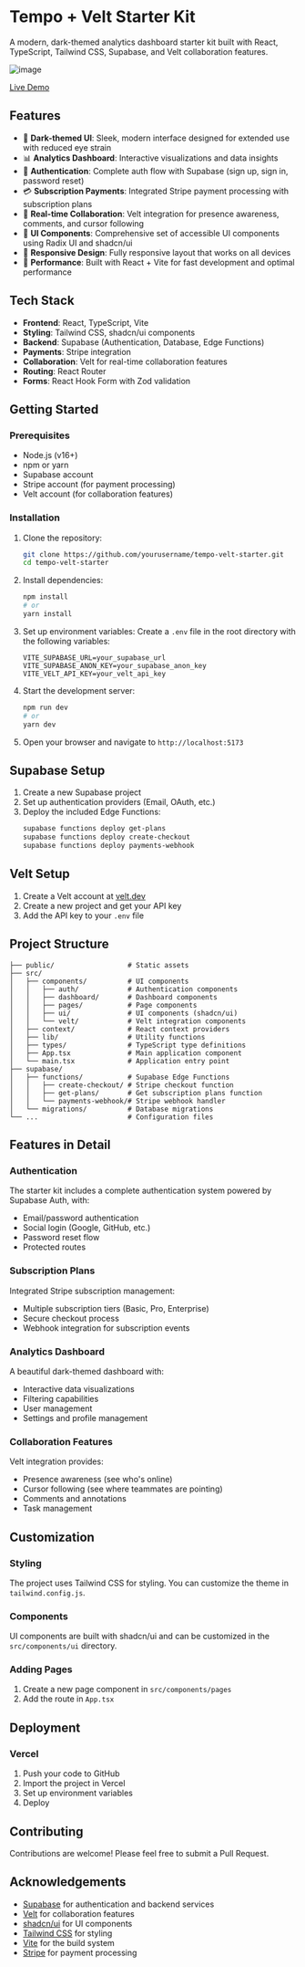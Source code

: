 # Tempo + Velt Starter Kit

A modern, dark-themed analytics dashboard starter kit built with React, TypeScript, Tailwind CSS, Supabase, and Velt collaboration features.

![image](https://github.com/user-attachments/assets/3ac2f5d3-50e6-4e27-8752-39048f79e7cf)

[Live Demo](https://veltic.vercel.app/)

## Features

- 🌙 **Dark-themed UI**: Sleek, modern interface designed for extended use with reduced eye strain
- 📊 **Analytics Dashboard**: Interactive visualizations and data insights
- 🔐 **Authentication**: Complete auth flow with Supabase (sign up, sign in, password reset)
- 💳 **Subscription Payments**: Integrated Stripe payment processing with subscription plans
- 👥 **Real-time Collaboration**: Velt integration for presence awareness, comments, and cursor following
- 🎨 **UI Components**: Comprehensive set of accessible UI components using Radix UI and shadcn/ui
- 📱 **Responsive Design**: Fully responsive layout that works on all devices
- 🚀 **Performance**: Built with React + Vite for fast development and optimal performance

## Tech Stack

- **Frontend**: React, TypeScript, Vite
- **Styling**: Tailwind CSS, shadcn/ui components
- **Backend**: Supabase (Authentication, Database, Edge Functions)
- **Payments**: Stripe integration
- **Collaboration**: Velt for real-time collaboration features
- **Routing**: React Router
- **Forms**: React Hook Form with Zod validation

## Getting Started

### Prerequisites

- Node.js (v16+)
- npm or yarn
- Supabase account
- Stripe account (for payment processing)
- Velt account (for collaboration features)

### Installation

1. Clone the repository:
   ```bash
   git clone https://github.com/yourusername/tempo-velt-starter.git
   cd tempo-velt-starter
   ```

2. Install dependencies:
   ```bash
   npm install
   # or
   yarn install
   ```

3. Set up environment variables:
   Create a `.env` file in the root directory with the following variables:
   ```
   VITE_SUPABASE_URL=your_supabase_url
   VITE_SUPABASE_ANON_KEY=your_supabase_anon_key
   VITE_VELT_API_KEY=your_velt_api_key
   ```

4. Start the development server:
   ```bash
   npm run dev
   # or
   yarn dev
   ```

5. Open your browser and navigate to `http://localhost:5173`

## Supabase Setup

1. Create a new Supabase project
2. Set up authentication providers (Email, OAuth, etc.)
3. Deploy the included Edge Functions:
   ```bash
   supabase functions deploy get-plans
   supabase functions deploy create-checkout
   supabase functions deploy payments-webhook
   ```

## Velt Setup

1. Create a Velt account at [velt.dev](https://www.velt.dev/)
2. Create a new project and get your API key
3. Add the API key to your `.env` file

## Project Structure

```
├── public/                  # Static assets
├── src/
│   ├── components/          # UI components
│   │   ├── auth/            # Authentication components
│   │   ├── dashboard/       # Dashboard components
│   │   ├── pages/           # Page components
│   │   ├── ui/              # UI components (shadcn/ui)
│   │   └── velt/            # Velt integration components
│   ├── context/             # React context providers
│   ├── lib/                 # Utility functions
│   ├── types/               # TypeScript type definitions
│   ├── App.tsx              # Main application component
│   └── main.tsx             # Application entry point
├── supabase/
│   ├── functions/           # Supabase Edge Functions
│   │   ├── create-checkout/ # Stripe checkout function
│   │   ├── get-plans/       # Get subscription plans function
│   │   └── payments-webhook/# Stripe webhook handler
│   └── migrations/          # Database migrations
└── ...                      # Configuration files
```

## Features in Detail

### Authentication

The starter kit includes a complete authentication system powered by Supabase Auth, with:
- Email/password authentication
- Social login (Google, GitHub, etc.)
- Password reset flow
- Protected routes

### Subscription Plans

Integrated Stripe subscription management:
- Multiple subscription tiers (Basic, Pro, Enterprise)
- Secure checkout process
- Webhook integration for subscription events

### Analytics Dashboard

A beautiful dark-themed dashboard with:
- Interactive data visualizations
- Filtering capabilities
- User management
- Settings and profile management

### Collaboration Features

Velt integration provides:
- Presence awareness (see who's online)
- Cursor following (see where teammates are pointing)
- Comments and annotations
- Task management

## Customization

### Styling

The project uses Tailwind CSS for styling. You can customize the theme in `tailwind.config.js`.

### Components

UI components are built with shadcn/ui and can be customized in the `src/components/ui` directory.

### Adding Pages

1. Create a new page component in `src/components/pages`
2. Add the route in `App.tsx`

## Deployment

### Vercel

1. Push your code to GitHub
2. Import the project in Vercel
3. Set up environment variables
4. Deploy

## Contributing

Contributions are welcome! Please feel free to submit a Pull Request.

## Acknowledgements

- [Supabase](https://supabase.io/) for authentication and backend services
- [Velt](https://www.velt.dev/) for collaboration features
- [shadcn/ui](https://ui.shadcn.com/) for UI components
- [Tailwind CSS](https://tailwindcss.com/) for styling
- [Vite](https://vitejs.dev/) for the build system
- [Stripe](https://stripe.com/) for payment processing
